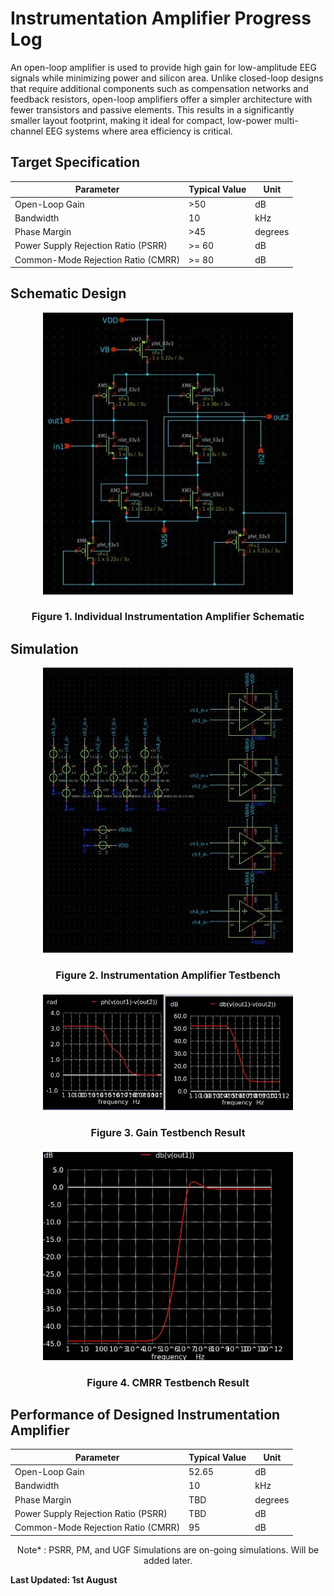 # Instrumentation Amplifier Progress Log

An open-loop amplifier is used to provide high gain for low-amplitude EEG signals while minimizing power and silicon area. Unlike closed-loop designs that require additional components such as compensation networks and feedback resistors, open-loop amplifiers offer a simpler architecture with fewer transistors and passive elements. This results in a significantly smaller layout footprint, making it ideal for compact, low-power multi-channel EEG systems where area efficiency is critical.

## Target Specification

<div align="center">

| **Parameter**            | **Typical Value** | **Unit**   |
|----------------------|----------------|--------|
| Open-Loop Gain       | >50            | dB     |
| Bandwidth            | 10           | kHz     |
| Phase Margin         | >45            | degrees|
| Power Supply Rejection Ratio (PSRR) | >= 60  | dB     |
| Common-Mode Rejection Ratio (CMRR) | >= 80    | dB     |

</div>

## Schematic Design

<p align="center">
  <img src="../../images/INASchem.jpg" alt=INASchem" width="400"/>
</p>
<h4 align="center" style="font-size:16px;">Figure 1. Individual Instrumentation Amplifier Schematic</h4>

## Simulation

<p align="center">
  <img src="../../images/INAFull.jpg" alt="INAFull" width="400"/>
</p>
<h4 align="center" style="font-size:16px;">Figure 2. Instrumentation Amplifier Testbench</h4>

<p align="center">
  <img src="../../images/INATb.jpg" alt="INATb" width="400"/>
</p>
<h4 align="center" style="font-size:16px;">Figure 3. Gain Testbench Result</h4>

<p align="center">
  <img src="../../images/CMRRTb.jpg" alt="CMRRTb" width="400"/>
</p>
<h4 align="center" style="font-size:16px;">Figure 4. CMRR Testbench Result</h4>

## Performance of Designed Instrumentation Amplifier

<div align="center">

| **Parameter**            | **Typical Value** | **Unit**   |
|----------------------|----------------|--------|
| Open-Loop Gain       | 52.65            | dB     |
| Bandwidth            | 10            | kHz     |
| Phase Margin         | TBD            | degrees|
| Power Supply Rejection Ratio (PSRR) | TBD    | dB     |
| Common-Mode Rejection Ratio (CMRR) | 95    | dB     |

Note* : PSRR, PM, and UGF Simulations are on-going simulations. Will be added later.
</div>

**Last Updated: 1st August**
